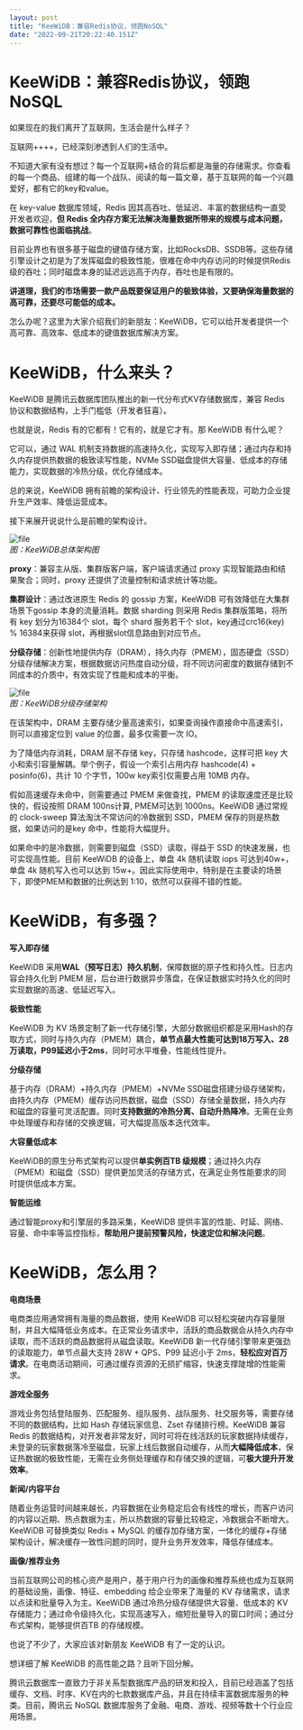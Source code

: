 ```yaml
---
layout: post
title: "KeeWiDB：兼容Redis协议，领跑NoSQL"
date: "2022-09-21T20:22:40.151Z"
---
```

KeeWiDB：兼容Redis协议，领跑NoSQL
=========================

如果现在的我们离开了互联网，生活会是什么样子？

互联网++++，已经深刻渗透到人们的生活中。

不知道大家有没有想过？每一个互联网+结合的背后都是海量的存储需求。你查看的每一个商品、组建的每一个战队、阅读的每一篇文章，基于互联网的每一个兴趣爱好，都有它的key和value。

在 key-value 数据库领域，Redis 因其高吞吐、低延迟、丰富的数据结构一直受开发者欢迎，**但 Redis 全内存方案无法解决海量数据所带来的规模与成本问题，数据可靠性也面临挑战**。

目前业界也有很多基于磁盘的键值存储方案，比如RocksDB、SSDB等。这些存储引擎设计之初是为了发挥磁盘的极致性能，很难在命中内存访问的时候提供Redis级的吞吐；同时磁盘本身的延迟远远高于内存，吞吐也是有限的。

**讲道理，我们的市场需要一款产品既要保证用户的极致体验，又要确保海量数据的高可靠，还要尽可能低的成本。**

怎么办呢？这里为大家介绍我们的新朋友：KeeWiDB，它可以给开发者提供一个高可靠、高效率、低成本的键值数据库解决方案。

KeeWiDB，什么来头？
=============

KeeWiDB 是腾讯云数据库团队推出的新一代分布式KV存储数据库，兼容 Redis 协议和数据结构，上手门槛低（开发者狂喜）。

也就是说，Redis 有的它都有！它有的，就是它才有。那 KeeWiDB 有什么呢？

它可以，通过 WAL 机制支持数据的高速持久化，实现写入即存储；通过内存和持久内存提供热数据的极致读写性能，NVMe SSD磁盘提供大容量、低成本的存储能力，实现数据的冷热分级，优化存储成本。

总的来说，KeeWiDB 拥有前瞻的架构设计、行业领先的性能表现，可助力企业提升生产效率、降低运营成本。

接下来展开说说什么是前瞻的架构设计。

![file](https://img2022.cnblogs.com/other/1805314/202209/1805314-20220921212717045-1815793989.png)  
_图：KeeWiDB总体架构图_

**proxy**：兼容主从版、集群版客户端，客户端请求通过 proxy 实现智能路由和结果聚合；同时，proxy 还提供了流量控制和请求统计等功能。

**集群设计**：通过改进原生 Redis 的 gossip 方案，KeeWiDB 可有效降低在大集群场景下gossip 本身的流量消耗。数据 sharding 则采用 Redis 集群版策略，将所有 key 划分为16384个 slot，每个 shard 服务若干个 slot，key通过crc16(key) % 16384来获得 slot，再根据slot信息路由到对应节点。

**分级存储**：创新性地提供内存（DRAM），持久内存（PMEM），固态硬盘（SSD）分级存储解决方案，根据数据访问热度自动分级，将不同访问密度的数据存储到不同成本的介质中，有效实现了性能和成本的平衡。

![file](https://img2022.cnblogs.com/other/1805314/202209/1805314-20220921212717625-1334905848.png)  
_图：KeeWiDB分级存储架构_

在该架构中，DRAM 主要存储少量高速索引，如果查询操作直接命中高速索引，则可以直接定位到 value 的位置，最多仅需要一次 IO。

为了降低内存消耗，DRAM 层不存储 key，只存储 hashcode，这样可把 key 大小和索引容量解耦。举个例子，假设一个索引占用内存 hashcode(4) + posinfo(6)，共计 10 个字节，100w key索引仅需要占用 10MB 内存。

假如高速缓存未命中，则需要通过 PMEM 来做查找，PMEM 的读取速度还是比较快的，假设按照 DRAM 100ns计算, PMEM可达到 1000ns。KeeWiDB 通过常规的 clock-sweep 算法淘汰不常访问的冷数据到 SSD，PMEM 保存的则是热数据，如果访问的是key 命中，性能将大幅提升。

如果命中的是冷数据，则需要到磁盘（SSD）读取，得益于 SSD 的快速发展，也可实现高性能。目前 KeeWiDB 的设备上，单盘 4k 随机读取 iops 可达到40w+，单盘 4k 随机写入也可以达到 15w+。因此实际使用中，特别是在主要读的场景下，即使PMEM和数据的比例达到 1:10，依然可以获得不错的性能。

KeeWiDB，有多强？
============

**写入即存储**

KeeWiDB 采用**WAL（预写日志）持久机制**，保障数据的原子性和持久性。日志内容会持久化到 PMEM 层，后台进行数据异步落盘，在保证数据实时持久化的同时实现数据的高速、低延迟写入。

**极致性能**

KeeWiDB 为 KV 场景定制了新一代存储引擎，大部分数据组织都是采用Hash的存取方式，同时与持久内存（PMEM）耦合，**单节点最大性能可达到18万写入、28万读取，P99延迟小于2ms**，同时可水平堆叠，性能线性提升。

**分级存储**

基于内存（DRAM）+持久内存（PMEM）+NVMe SSD磁盘搭建分级存储架构，由持久内存（PMEM）缓存访问热数据，磁盘（SSD）存储全量数据，持久内存和磁盘的容量可灵活配置。同时**支持数据的冷热分离、自动升热降冷**。无需在业务中处理缓存和存储的交换逻辑，可大幅提高版本迭代效率。

**大容量低成本**

KeeWiDB的原生分布式架构可以提供**单实例百TB 级规模**；通过持久内存（PMEM）和磁盘（SSD）提供更加灵活的存储方式，在满足业务性能要求的同时提供低成本方案。

**智能运维**

通过智能proxy和引擎层的多路采集，KeeWiDB 提供丰富的性能、时延、网络、容量、命中率等监控指标，**帮助用户提前预警风险，快速定位和解决问题**。

KeeWiDB，怎么用？
============

**电商场景**

电商类应用通常拥有海量的商品数据，使用 KeeWiDB 可以轻松突破内存容量限制，并且大幅降低业务成本。在正常业务请求中，活跃的商品数据会从持久内存中读取，而不活跃的商品数据将从磁盘读取。KeeWiDB 新一代存储引擎带来更强劲的读取能力，单节点最大支持 28W + QPS、P99 延迟小于 2ms，**轻松应对百万请求**。在电商活动期间，可通过缓存资源的无损扩缩容，快速支撑陡增的性能需求。

**游戏全服务**

游戏业务包括登陆服务、匹配服务、组队服务、战队服务、社交服务等，需要存储不同的数据结构，比如 Hash 存储玩家信息、Zset 存储排行榜。KeeWiDB 兼容 Redis 的数据结构，对开发者非常友好，同时可将在线活跃的玩家数据持续缓存，未登录的玩家数据落冷至磁盘，玩家上线后数据自动缓存，从而**大幅降低成本**，保证热数据的极致性能，无需在业务侧处理缓存和存储交换的逻辑，可**极大提升开发效率**。

**新闻/内容平台**

随着业务运营时间越来越长，内容数据在业务稳定后会有线性的增长，而客户访问的内容以近期、热点数据为主，所以热数据的容量比较稳定，冷数据会不断增大。KeeWiDB 可替换类似 Redis + MySQL 的缓存加存储方案，一体化的缓存+存储架构设计，解决缓存一致性问题的同时，提升业务开发效率，降低存储成本。

**画像/推荐业务**

当前互联网公司的核心资产是用户，基于用户行为的画像和推荐系统也成为互联网的基础设施，画像、特征、embedding 给企业带来了海量的 KV 存储需求，请求以点读和批量导入为主。KeeWiDB 通过冷热分级存储提供大容量、低成本的 KV 存储能力；通过命令级持久化，实现高速写入，缩短批量导入的窗口时间；通过分布式架构，能够提供百TB 的存储规模。

也说了不少了，大家应该对新朋友 KeeWiDB 有了一定的认识。

想详细了解 KeeWiDB 的高性能之路？且听下回分解。

腾讯云数据库一直致力于非关系型数据库产品的研发和投入，目前已经涵盖了包括缓存、文档、时序、KV在内的七款数据库产品，并且在持续丰富数据库服务的种类。目前，腾讯云 NoSQL 数据库服务了金融、电商、游戏、视频等数十个行业应用场景。